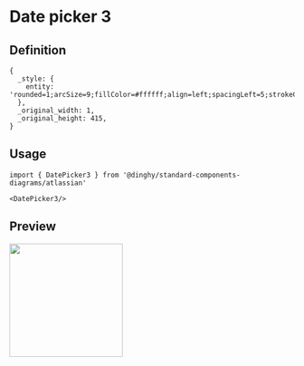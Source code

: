 # Date picker 3

## Definition

```
{
  _style: { 
    entity: 'rounded=1;arcSize=9;fillColor=#ffffff;align=left;spacingLeft=5;strokeColor=#0057D8;html=1;strokeWidth=2;fontColor=#253858;fontSize=12',
  },
  _original_width: 1,
  _original_height: 415,
}
```

## Usage

```
import { DatePicker3 } from '@dinghy/standard-components-diagrams/atlassian'

<DatePicker3/>
```

## Preview

<img src="./date-picker-3.png" width="200"/>
